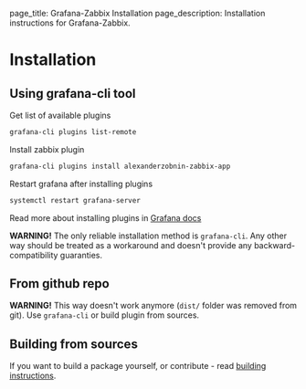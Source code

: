 page_title: Grafana-Zabbix Installation
page_description: Installation instructions for Grafana-Zabbix.

# Installation

## Using grafana-cli tool
Get list of available plugins

```sh
grafana-cli plugins list-remote
```

Install zabbix plugin

```sh
grafana-cli plugins install alexanderzobnin-zabbix-app
```

Restart grafana after installing plugins
```sh
systemctl restart grafana-server
```

Read more about installing plugins in [Grafana docs](https://grafana.com/docs/plugins/installation/)

**WARNING!** The only reliable installation method is `grafana-cli`. Any other way should be treated as a workaround and doesn't provide any backward-compatibility guaranties.

## From github repo
**WARNING!** This way doesn't work anymore (`dist/` folder was removed from git). Use `grafana-cli` or build plugin from sources.

## Building from sources

If you want to build a package yourself, or contribute - read [building instructions](./run_from_master).
